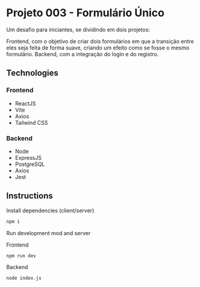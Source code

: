 # Projeto 003 - Formulário Único
Um desafio para iniciantes, se dividindo em dois projetos:

Frontend, com o objetivo de criar dois formulários em que a transição entre eles seja feita de forma suave, criando um efeito como se fosse o mesmo formulário.
Backend, com a integração do login e do registro.

## Technologies

### Frontend
-   ReactJS
-   Vite
-   Axios
-   Tailwind CSS

### Backend
-   Node
-   ExpressJS
-   PostgreSQL
-   Axios
-   Jest

## Instructions

Install dependencies (client/server)

```bash
npm i
```

Run development mod and server

Frontend
```bash
npm run dev
```

Backend
```bash
node index.js
```
